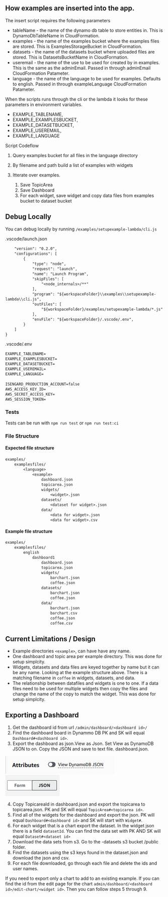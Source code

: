 ## How examples are inserted into the app.

The insert script requires the following parameters

- tableName - the name of the dynamo db table to store entities in. This is DynamoDbTableName in CloudFormation.
- examples - the name of the examples bucket where the examples files are stored. This is ExamplesStorageBucket in CloudFormation.
- datasets - the name of the datasets bucket where uploaded files are stored. This is DatasetsBucketName in CloudFormation.
- useremail - the name of the use to be used for created by in examples. This is the same as the adminEmail. Passed in through adminEmail CloudFormation Patameter.
- language - the name of the language to be used for examples. Defaults to english. Passed in through exampleLanguage CloudFormation Patameter.

When the scripts runs through the cli or the lambda it looks for these parameters in environment variables.

- EXAMPLE_TABLENAME,
- EXAMPLE_EXAMPLESBUCKET,
- EXAMPLE_DATASETBUCKET,
- EXAMPLE_USEREMAIL,
- EXAMPLE_LANGUAGE

Script Codeflow

1. Query examples bucket for all files in the language directory
2. By filename and path build a list of examples with widgets
3. Itterate over examples.

   1. Save TopicArea
   2. Save Dashboard
   3. For each widget, save widget and copy data files from examples bucket to dataset bucket

## Debug Locally

You can debug locally by running `/examples/setupexample-lambda/cli.js`

.vscode/launch.json

```
    "version": "0.2.0",
    "configurations": [
        {
            "type": "node",
            "request": "launch",
            "name": "Launch Program",
            "skipFiles": [
                "<node_internals>/**"
            ],
            "program": "${workspaceFolder}\\examples\\setupexample-lambda\\cli.js",
            "outFiles": [
                "${workspaceFolder}/examples/setupexample-lambda/*.js"
            ],
            "envFile": "${workspaceFolder}/.vscode/.env",
        }
    ]
}
```

.vscode/.env

```
EXAMPLE_TABLENAME=
EXAMPLE_EXAMPLESBUCKET=
EXAMPLE_DATASETBUCKET=
EXAMPLE_USEREMAIL=
EXAMPLE_LANGUAGE=

ISENGARD_PRODUCTION_ACCOUNT=false
AWS_ACCESS_KEY_ID=
AWS_SECRET_ACCESS_KEY=
AWS_SESSION_TOKEN=

```

### Tests

Tests can be run with `npm run test` or `npm run test:ci`

### File Structure

#### Expected file structure

```
examples/
    examplesfiles/
        <language>
            <example>
                dashboard.json
                topicarea.json
                widgets/
                    <widget>.json
                datasets/
                    <dataset for widget>.json
                data/
                    <data for widget>.json
                    <data for widget>.csv

```

#### Example file structure

```
examples/
    examplesfiles/
        english
            dashboard1
                dashboard.json
                topicarea.json
                widgets/
                    barchart.json
                    coffee.json
                datasets/
                    barchart.json
                    coffee.json
                data/
                    barchart.json
                    barchart.csv
                    coffee.json
                    coffee.csv

```

## Current Limitations / Design

- Example directories `<example>`, can have have any name.
- One dashboard and topic area per example directory. This was done for setup simplcity.
- Widgets, datasets and data files are keyed together by name but it can be any name. Looking at the example structure above. There is a matching filename in `coffee` in widgets, datasets, and data.
- The relationship between datafiles and widgets is one to one. If a data files need to be used for multiple widgets then copy the files and change the name of the copy to match the widget. This was done for setup simplcity.

## Exporting a Dashboard

1. Get the dashboard id from url `/admin/dashboard/<dashboard id>/`
2. Find the dashboard board in Dynammo DB PK and SK will equal `Dashboard#<dashboard id>`.
3. Export the dashboard as json.View as Json. Set View as DynamoDB JSON to on. Copy the JSON and save to text file. dashboard.json.

![DbOption](dynamodboption.png)![View](viewasoptions.png)

4. Copy TopicareaId in dashboard.json and export the topicarea to topicarea.json. PK and SK will equal `TopicArea#<topicarea id>`.
5. Find all of the widgets for the dashboard and export the json. PK will equal `Dashboard#<dashboard id>` and SK will start with `Widget#`.
6. For each widget that is a chart export the dataset. In the widget json there is a field `datasetId`. You can find the data set with PK AND SK will equal `Dataset#<dataset id>`
7. Download the data sets from s3. Go to the -datasets s3 bucket /public folder.
8. Find the datasets using the s3 keys found in the dataset.json and download the json and csv.
9. For each file downloaded, go through each file and delete the ids and user names.

If you need to export only a chart to add to an existing example. If you can find the id from the edit page for the chart `admin/dashboard/<dashboard id>/edit-chart/<widget id>`. Then you can follow steps 5 through 9.
